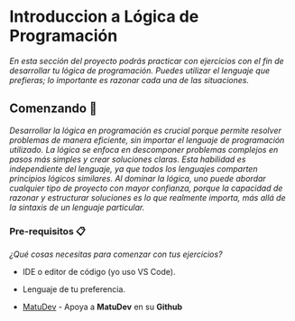 # Introduccion a Lógica de Programación

_En esta sección del proyecto podrás practicar con ejercicios con el fin de desarrollar tu lógica de programación. Puedes utilizar el lenguaje que prefieras; lo importante es razonar cada una de las situaciones._

## Comenzando 🚀

_Desarrollar la lógica en programación es crucial porque permite resolver problemas de manera eficiente, sin importar el lenguaje de programación utilizado. La lógica se enfoca en descomponer problemas complejos en pasos más simples y crear soluciones claras. Esta habilidad es independiente del lenguaje, ya que todos los lenguajes comparten principios lógicos similares. Al dominar la lógica, uno puede abordar cualquier tipo de proyecto con mayor confianza, porque la capacidad de razonar y estructurar soluciones es lo que realmente importa, más allá de la sintaxis de un lenguaje particular._

### Pre-requisitos 📋

_¿Qué cosas necesitas para comenzar con tus ejercicios?_

- IDE o editor de código (yo uso VS Code).
- Lenguaje de tu preferencia.

- [MatuDev](https://github.com/soymatudev) - Apoya a **MatuDev** en su **Github**

